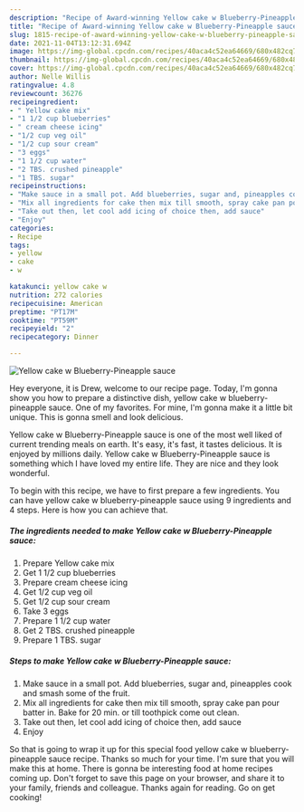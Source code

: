 ```yaml
---
description: "Recipe of Award-winning Yellow cake w Blueberry-Pineapple sauce"
title: "Recipe of Award-winning Yellow cake w Blueberry-Pineapple sauce"
slug: 1815-recipe-of-award-winning-yellow-cake-w-blueberry-pineapple-sauce
date: 2021-11-04T13:12:31.694Z
image: https://img-global.cpcdn.com/recipes/40aca4c52ea64669/680x482cq70/yellow-cake-w-blueberry-pineapple-sauce-recipe-main-photo.jpg
thumbnail: https://img-global.cpcdn.com/recipes/40aca4c52ea64669/680x482cq70/yellow-cake-w-blueberry-pineapple-sauce-recipe-main-photo.jpg
cover: https://img-global.cpcdn.com/recipes/40aca4c52ea64669/680x482cq70/yellow-cake-w-blueberry-pineapple-sauce-recipe-main-photo.jpg
author: Nelle Willis
ratingvalue: 4.8
reviewcount: 36276
recipeingredient:
- " Yellow cake mix"
- "1 1/2 cup blueberries"
- " cream cheese icing"
- "1/2 cup veg oil"
- "1/2 cup sour cream"
- "3 eggs"
- "1 1/2 cup water"
- "2 TBS. crushed pineapple"
- "1 TBS. sugar"
recipeinstructions:
- "Make sauce in a small pot. Add blueberries, sugar and, pineapples cook and smash some of the fruit."
- "Mix all ingredients for cake then mix till smooth, spray cake pan pour batter in. Bake for 20 min. or till toothpick come out clean."
- "Take out then, let cool add icing of choice then, add sauce"
- "Enjoy"
categories:
- Recipe
tags:
- yellow
- cake
- w

katakunci: yellow cake w 
nutrition: 272 calories
recipecuisine: American
preptime: "PT17M"
cooktime: "PT59M"
recipeyield: "2"
recipecategory: Dinner

---
```



![Yellow cake w Blueberry-Pineapple sauce](https://img-global.cpcdn.com/recipes/40aca4c52ea64669/680x482cq70/yellow-cake-w-blueberry-pineapple-sauce-recipe-main-photo.jpg)

Hey everyone, it is Drew, welcome to our recipe page. Today, I'm gonna show you how to prepare a distinctive dish, yellow cake w blueberry-pineapple sauce. One of my favorites. For mine, I'm gonna make it a little bit unique. This is gonna smell and look delicious.

Yellow cake w Blueberry-Pineapple sauce is one of the most well liked of current trending meals on earth. It's easy, it's fast, it tastes delicious. It is enjoyed by millions daily. Yellow cake w Blueberry-Pineapple sauce is something which I have loved my entire life. They are nice and they look wonderful.




To begin with this recipe, we have to first prepare a few ingredients. You can have yellow cake w blueberry-pineapple sauce using 9 ingredients and 4 steps. Here is how you can achieve that.

<!--inarticleads1-->

##### The ingredients needed to make Yellow cake w Blueberry-Pineapple sauce:

1. Prepare  Yellow cake mix
1. Get 1 1/2 cup blueberries
1. Prepare  cream cheese icing
1. Get 1/2 cup veg oil
1. Get 1/2 cup sour cream
1. Take 3 eggs
1. Prepare 1 1/2 cup water
1. Get 2 TBS. crushed pineapple
1. Prepare 1 TBS. sugar




<!--inarticleads2-->

##### Steps to make Yellow cake w Blueberry-Pineapple sauce:

1. Make sauce in a small pot. Add blueberries, sugar and, pineapples cook and smash some of the fruit.
1. Mix all ingredients for cake then mix till smooth, spray cake pan pour batter in. Bake for 20 min. or till toothpick come out clean.
1. Take out then, let cool add icing of choice then, add sauce
1. Enjoy




So that is going to wrap it up for this special food yellow cake w blueberry-pineapple sauce recipe. Thanks so much for your time. I'm sure that you will make this at home. There is gonna be interesting food at home recipes coming up. Don't forget to save this page on your browser, and share it to your family, friends and colleague. Thanks again for reading. Go on get cooking!
